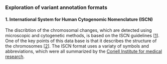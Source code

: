 ### Exploration of variant annotation formats

#### 1. International System for Human Cytogenomic Nomenclature (ISCN)

  The discribtion of the chromosomal changes, which are detected using microscopic and cytogenetic methods, is based on the ISCN guidelines [[1]]. One of the key points of this data base is that it describes the structure of the chromosomes [[2]]. The ISCN format uses a variaty of symbols and abbreviations, which were all summarized by the [Coriell Institute for medical research](https://www.coriell.org/0/Sections/Support/Global/iscn_help.aspx?PgId=263).

[1]: http://varnomen.hgvs.org/bg-material/consultation/ISCN/ 
[2]: https://varnomen.hgvs.org/recommendations/DNA/variant/complex/
[3]: https://www.coriell.org/0/Sections/Support/Global/iscn_help.aspx?PgId=263

